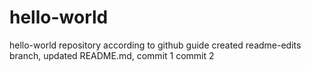 # hello-world
hello-world repository according to github guide
created readme-edits branch, updated README.md, commit 1
commit 2
